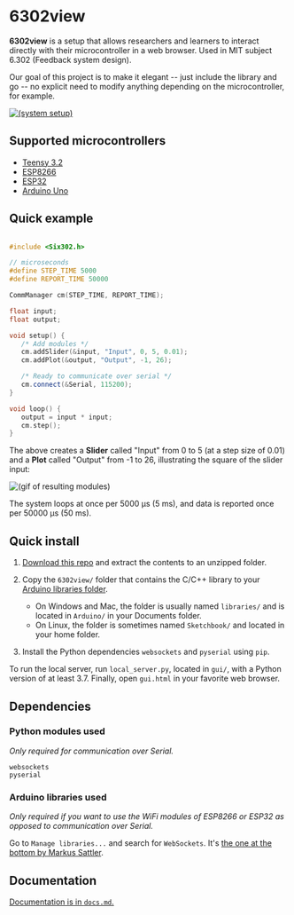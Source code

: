 # 6302view

**6302view** is a setup that allows researchers and learners to interact directly with their microcontroller in a web browser. Used in MIT subject 6.302 (Feedback system design).

Our goal of this project is to make it elegant -- just include the library and go -- no explicit need to modify anything depending on the microcontroller, for example.

[![(system setup)](https://i.imgur.com/djGt0lU.jpg "6302view with Teensy setup")](https://www.youtube.com/watch?v=AaNXcUNaw-I)

## Supported microcontrollers

* [Teensy 3.2](https://www.pjrc.com/teensy/)
* [ESP8266](https://en.wikipedia.org/wiki/ESP8266)
* [ESP32](https://www.espressif.com/en/products/hardware/esp32/overview)
* [Arduino Uno](https://www.arduino.cc/en/guide/BoardAnatomy)

## Quick example

```cpp

#include <Six302.h>

// microseconds
#define STEP_TIME 5000
#define REPORT_TIME 50000

CommManager cm(STEP_TIME, REPORT_TIME);

float input;
float output;

void setup() {
   /* Add modules */
   cm.addSlider(&input, "Input", 0, 5, 0.01);
   cm.addPlot(&output, "Output", -1, 26);

   /* Ready to communicate over serial */
   cm.connect(&Serial, 115200);
}

void loop() {
   output = input * input;
   cm.step();
}
```

The above creates a **Slider** called "Input" from 0 to 5 (at a step size of 0.01) and a **Plot** called "Output" from -1 to 26, illustrating the square of the slider input:

![(gif of resulting modules)](https://i.imgur.com/THO1Me1.gif)

The system loops at once per 5000 µs (5 ms), and data is reported once per 50000 µs (50 ms).

## Quick install

1. [Download this repo](https://github.com/almonds0166/6302view/archive/master.zip) and extract the contents to an unzipped folder.

2. Copy the `6302view/` folder that contains the C/C++ library to your [Arduino libraries folder](https://www.arduino.cc/en/guide/libraries).
   * On Windows and Mac, the folder is usually named `libraries/` and is located in `Arduino/` in your Documents folder.
   * On Linux, the folder is sometimes named `Sketchbook/` and located in your home folder.

3. Install the Python dependencies `websockets` and `pyserial` using `pip`.

To run the local server, run `local_server.py`, located in `gui/`, with a Python version of at least 3.7. Finally, open `gui.html` in your favorite web browser.

## Dependencies

### Python modules used

*Only required for communication over Serial.*

```plaintext
websockets
pyserial
```

### Arduino libraries used

*Only required if you want to use the WiFi modules of ESP8266 or ESP32 as opposed to communication over Serial.*

Go to `Manage libraries...` and search for `WebSockets`. It's [the one at the bottom by Markus Sattler](https://github.com/Links2004/arduinoWebSockets).

## Documentation

[Documentation is in `docs.md`.](https://github.com/almonds0166/6302view/blob/master/docs.md)